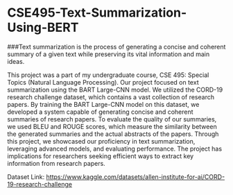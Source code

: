 # CSE495-Text-Summarization-Using-BERT
###Text summarization is the process of generating a concise and coherent summary of a given text while preserving its vital information and main ideas.

This project was a part of my undergraduate course, CSE 495: Special Topics (Natural Language Processing). Our project focused on text summarization using the BART Large-CNN model. We utilized the CORD-19 research challenge dataset, which contains a vast collection of research papers. By training the BART Large-CNN model on this dataset, we developed a system capable of generating concise and coherent summaries of research papers. To evaluate the quality of our summaries, we used BLEU and ROUGE scores, which measure the similarity between the generated summaries and the actual abstracts of the papers. Through this project, we showcased our proficiency in text summarization, leveraging advanced models, and evaluating performance. The project has implications for researchers seeking efficient ways to extract key information from research papers.

Dataset Link: https://www.kaggle.com/datasets/allen-institute-for-ai/CORD-19-research-challenge

